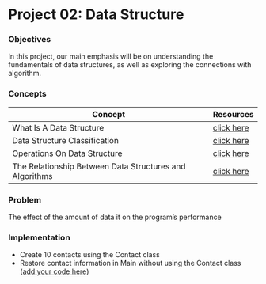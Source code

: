 # Project 02: Data Structure

### Objectives
In this project, our main emphasis will be on understanding the fundamentals of data structures, as well as exploring the connections with algorithm.

### Concepts

| Concept | Resources |
| --- | ----------- |
| What Is A Data Structure | [click here](https://github.com/lamabeta/Introduction-to-data-structures/blob/main/resources/01-what-is-a-data-structure.md) |
| Data Structure Classification | [click here](https://github.com/lamabeta/Introduction-to-data-structures/blob/main/resources/02-data-structure-classification.md)|
| Operations On Data Structure| [click here](https://github.com/lamabeta/Introduction-to-data-structures/blob/main/resources/03-operations-on-data-structure.md) |
| The Relationship Between Data Structures and Algorithms | [click here](https://github.com/lamabeta/Introduction-to-data-structures/blob/main/resources/04-the-relationship-between-data-structures-and-algorithms.md) |


### Problem
The effect of the amount of data it on the program’s performance

### Implementation
- Create 10 contacts using the Contact class
- Restore contact information in Main without using the Contact class
([add your code here](https://github.com/lamabeta/Introduction-to-data-structures/blob/main/src/Main.java))
